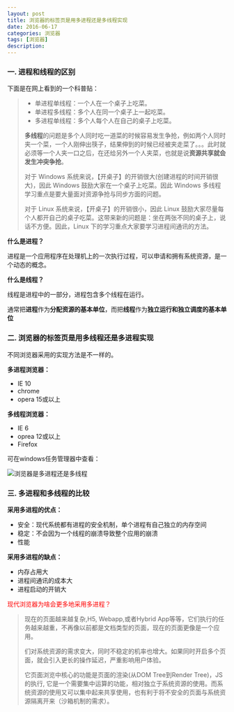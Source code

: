 ```yaml
---
layout: post
title: 浏览器的标签页是用多进程还是多线程实现
date: 2016-06-17
categories: 浏览器
tags: [浏览器]
description: 
---
```


### 一. 进程和线程的区别

下面是在网上看到的一个科普贴：

> - 单进程单线程：一个人在一个桌子上吃菜。
> - 单进程多线程：多个人在同一个桌子上一起吃菜。
> - 多进程单线程：多个人每个人在自己的桌子上吃菜。
> 
> **多线程**的问题是多个人同时吃一道菜的时候容易发生争抢，例如两个人同时夹一个菜，一个人刚伸出筷子，结果伸到的时候已经被夹走菜了。。。此时就必须等一个人夹一口之后，在还给另外一个人夹菜，也就是说**资源共享就会发生冲突争抢**。
> 
> 对于 Windows 系统来说，【开桌子】的开销很大(创建进程的时间开销很大)，因此 Windows 鼓励大家在一个桌子上吃菜。因此 Windows 多线程学习重点是要大量面对资源争抢与同步方面的问题。
> 
> 对于 Linux 系统来说，【开桌子】的开销很小，因此 Linux 鼓励大家尽量每个人都开自己的桌子吃菜。这带来新的问题是：坐在两张不同的桌子上，说话不方便。因此，Linux 下的学习重点大家要学习进程间通讯的方法。

**什么是进程？**

进程是一个应用程序在处理机上的一次执行过程，可以申请和拥有系统资源，是一个动态的概念。

**什么是线程？**

线程是进程中的一部分，进程包含多个线程在运行。

通常把**进程**作为**分配资源的基本单位**，而把**线程**作为**独立运行和独立调度的基本单位**

### 二. 浏览器的标签页是用多线程还是多进程实现

不同浏览器采用的实现方法是不一样的。

**多进程浏览器：**

- IE 10
- chrome
- opera 15或以上

**多线程浏览器：**

- IE 6
- oprea 12或以上
- Firefox

可在windows任务管理器中查看：

![浏览器是多进程还是多线程](/uploads/post/20160617/process.jpg)

### 三. 多进程和多线程的比较

**采用多进程的优点：**

- 安全：现代系统都有进程的安全机制，单个进程有自己独立的内存空间
- 稳定：不会因为一个线程的崩溃导致整个应用的崩溃
- 性能

**采用多进程的缺点：**

- 内存占用大
- 进程间通讯的成本大
- 进程启动的开销大

<font color="red">现代浏览器为啥会更多地采用多进程？</font>

> 现在的页面越来越复杂,H5, Webapp,或者Hybrid App等等，它们执行的任务越来越重，不再像以前都是文档类型的页面，现在的页面更像是一个应用。
> 
> 们对系统资源的需求变大，同时不稳定的机率也增大。如果同时开启多个页面，就会引入更长的操作延迟，严重影响用户体验。
> 
> 它页面浏览中核心的功能是页面的渲染(从DOM Tree到Render Tree)，JS的执行, 它是一个需要集中运算的功能，相对独立于系统资源的使用。而系统资源的使用又可以集中起来共享使用，也有利于将不安全的页面与系统资源隔离开来（沙箱机制的需求）。